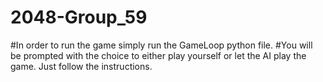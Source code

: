 # 2048-Group_59
#In order to run the game simply run the GameLoop python file.
#You will be prompted with the choice to either play yourself or let the AI play the game. Just follow the instructions.
